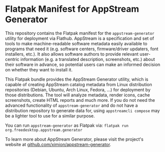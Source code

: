 Flatpak Manifest for AppStream Generator
========================================

This repository contains the Flatpak manifest for the `appstream-generator` utility for
deployment via Flathub.
AppStream is a specification and set of tools to make machine-readable software metadata easily available
to programs that need it (e.g. software centers, firmware/driver updaters, font installers, etc.).
It also allows software authors to provide relevant user-centric information (e.g. a translated description,
screenshots, etc.) about their software in advance, so potential users can make an informed decision on
whether they want to install it.

This Flatpak bundle provides the AppStream Generator utility, which is capable of creating AppStream catalog
metadata from Linux distribution repositories (Debian, Ubuntu, Arch Linux, Fedora, ...) for deployment by those
distributions.
The tool will analyze metadata, render icons, cache screenshots, create HTML reports and much more. If you do
not need the advanced functionality of `appstream-generator` and do not have a distribution repository to generate
data for, using `appstreamcli compose` may be a lighter tool to use for a similar purpose.

You can run `appstream-generator` as Flatpak via:
`flatpak run org.freedesktop.appstream.generator`

To learn more about AppStream Generator, please visit the project's website at
[github.com/ximion/appstream-generator](https://github.com/ximion/appstream-generator).
